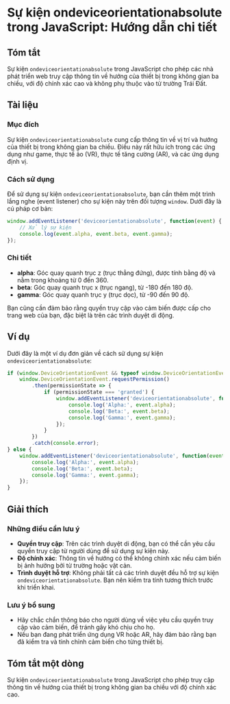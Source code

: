 <!--
Meta Description: # Sự kiện ondeviceorientationabsolute trong JavaScript: Hướng dẫn chi tiết ## Tóm tắt Sự kiện `ondeviceorientationabsolute` trong JavaScript cho phép ...
Meta Keywords: event, kiện, trong, console, ondeviceorientationabsolute
-->

# Sự kiện ondeviceorientationabsolute trong JavaScript: Hướng dẫn chi tiết

## Tóm tắt
Sự kiện `ondeviceorientationabsolute` trong JavaScript cho phép các nhà phát triển web truy cập thông tin về hướng của thiết bị trong không gian ba chiều, với độ chính xác cao và không phụ thuộc vào từ trường Trái Đất.

## Tài liệu
### Mục đích
Sự kiện `ondeviceorientationabsolute` cung cấp thông tin về vị trí và hướng của thiết bị trong không gian ba chiều. Điều này rất hữu ích trong các ứng dụng như game, thực tế ảo (VR), thực tế tăng cường (AR), và các ứng dụng định vị.

### Cách sử dụng
Để sử dụng sự kiện `ondeviceorientationabsolute`, bạn cần thêm một trình lắng nghe (event listener) cho sự kiện này trên đối tượng `window`. Dưới đây là cú pháp cơ bản:

```javascript
window.addEventListener('deviceorientationabsolute', function(event) {
    // Xử lý sự kiện
    console.log(event.alpha, event.beta, event.gamma);
});
```

### Chi tiết
- **alpha**: Góc quay quanh trục z (trục thẳng đứng), được tính bằng độ và nằm trong khoảng từ 0 đến 360.
- **beta**: Góc quay quanh trục x (trục ngang), từ -180 đến 180 độ.
- **gamma**: Góc quay quanh trục y (trục dọc), từ -90 đến 90 độ.

Bạn cũng cần đảm bảo rằng quyền truy cập vào cảm biến được cấp cho trang web của bạn, đặc biệt là trên các trình duyệt di động.

## Ví dụ
Dưới đây là một ví dụ đơn giản về cách sử dụng sự kiện `ondeviceorientationabsolute`:

```javascript
if (window.DeviceOrientationEvent && typeof window.DeviceOrientationEvent.requestPermission === 'function') {
    window.DeviceOrientationEvent.requestPermission()
        .then(permissionState => {
            if (permissionState === 'granted') {
                window.addEventListener('deviceorientationabsolute', function(event) {
                    console.log('Alpha:', event.alpha);
                    console.log('Beta:', event.beta);
                    console.log('Gamma:', event.gamma);
                });
            }
        })
        .catch(console.error);
} else {
    window.addEventListener('deviceorientationabsolute', function(event) {
        console.log('Alpha:', event.alpha);
        console.log('Beta:', event.beta);
        console.log('Gamma:', event.gamma);
    });
}
```

## Giải thích
### Những điều cần lưu ý
- **Quyền truy cập**: Trên các trình duyệt di động, bạn có thể cần yêu cầu quyền truy cập từ người dùng để sử dụng sự kiện này.
- **Độ chính xác**: Thông tin về hướng có thể không chính xác nếu cảm biến bị ảnh hưởng bởi từ trường hoặc vật cản.
- **Trình duyệt hỗ trợ**: Không phải tất cả các trình duyệt đều hỗ trợ sự kiện `ondeviceorientationabsolute`. Bạn nên kiểm tra tính tương thích trước khi triển khai.

### Lưu ý bổ sung
- Hãy chắc chắn thông báo cho người dùng về việc yêu cầu quyền truy cập vào cảm biến, để tránh gây khó chịu cho họ.
- Nếu bạn đang phát triển ứng dụng VR hoặc AR, hãy đảm bảo rằng bạn đã kiểm tra và tinh chỉnh cảm biến cho từng thiết bị.

## Tóm tắt một dòng
Sự kiện `ondeviceorientationabsolute` trong JavaScript cho phép truy cập thông tin về hướng của thiết bị trong không gian ba chiều với độ chính xác cao.